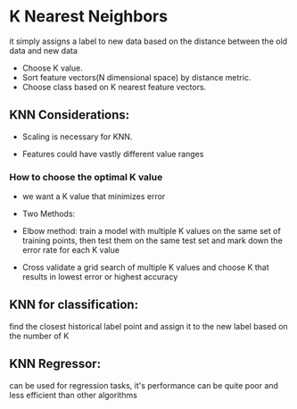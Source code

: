 # K Nearest Neighbors
it simply assigns a label to new data based on the distance between the old data and new data
- Choose K value.
- Sort feature vectors(N dimensional space)  by distance metric.
- Choose class based on K nearest feature vectors.

## KNN Considerations:
- Scaling is necessary for KNN.
* Features could have vastly different value ranges

### How to choose the optimal K value

* we want a K value that minimizes error

- Two Methods:
* Elbow method:
train a model with multiple K values on the same set of training points, then test them on the same test set and mark down the error rate for each K value

* Cross validate a grid search of multiple K values and choose K that results in lowest error or highest accuracy 


## KNN for classification:
find the closest historical label point and assign it to the new label based on the number of K

## KNN Regressor:
can be used for regression tasks, it's performance can be quite poor and less efficient than other algorithms

